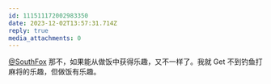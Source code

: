 ```yaml
---
id: 111511172002983350
date: 2023-12-02T13:57:31.714Z
reply: true
media_attachments: 0
---
```


[@SouthFox](https://foxsay.southfox.me/@SouthFox) 那不，如果能从做饭中获得乐趣，又不一样了。我就 Get 不到钓鱼打麻将的乐趣，但做饭有乐趣。

